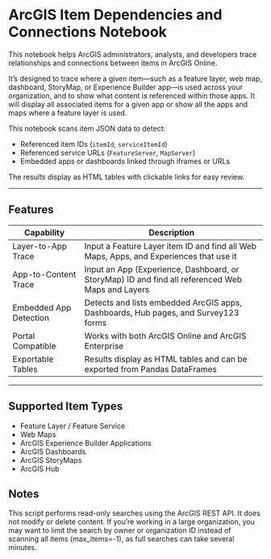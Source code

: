 # ArcGIS Item Dependencies and Connections Notebook

This notebook helps ArcGIS administrators, analysts, and developers trace relationships and connections between items in ArcGIS Online.  

It’s designed to trace where a given item—such as a feature layer, web map, dashboard, StoryMap, or Experience Builder app—is used across your organization, and to show what content is referenced within those apps. It will display all associated items for a given app or show all the apps and maps where a feature layer is used.

This notebook scans item JSON data to detect:
- Referenced item IDs (`itemId`, `serviceItemId`)
- Referenced service URLs (`FeatureServer`, `MapServer`)
- Embedded apps or dashboards linked through iframes or URLs

The results display as HTML tables with clickable links for easy review.

---

## Features

| Capability | Description |
|-------------|--------------|
| Layer-to-App Trace | Input a Feature Layer item ID and find all Web Maps, Apps, and Experiences that use it |
| App-to-Content Trace | Input an App (Experience, Dashboard, or StoryMap) ID and find all referenced Web Maps and Layers |
| Embedded App Detection | Detects and lists embedded ArcGIS apps, Dashboards, Hub pages, and Survey123 forms |
| Portal Compatible | Works with both ArcGIS Online and ArcGIS Enterprise |
| Exportable Tables | Results display as HTML tables and can be exported from Pandas DataFrames |

---

## Supported Item Types

- Feature Layer / Feature Service
- Web Maps
- ArcGIS Experience Builder Applications
- ArcGIS Dashboards
- ArcGIS StoryMaps
- ArcGIS Hub

## Notes
This script performs read-only searches using the ArcGIS REST API.
It does not modify or delete content.
If you’re working in a large organization, you may want to limit the search by owner or organization ID instead of scanning all items (max_items=-1), as full searches can take several minutes.
